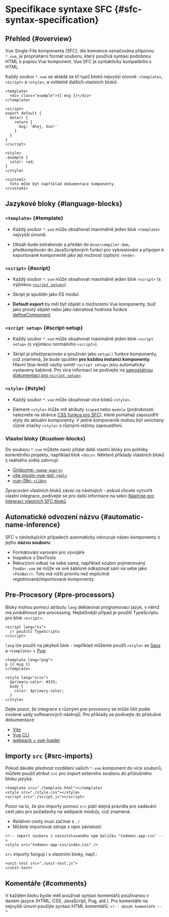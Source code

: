 # Specifikace syntaxe SFC {#sfc-syntax-specification}

## Přehled {#overview}

Vue Single-File komponenta (SFC), dle konvence označována příponou `*.vue`, je proprietární formát souboru, který používá syntaxi podobnou HTML k popisu Vue komponent. Vue SFC je syntakticky kompatibilní s HTML.

Každý soubor `*.vue` se skládá ze tří typů bloků nejvyšší úrovně: `<template>`, `<script>` a `<style>`, a volitelně dalších vlastních bloků:

```vue
<template>
  <div class="example">{{ msg }}</div>
</template>

<script>
export default {
  data() {
    return {
      msg: 'Ahoj, Vue!'
    }
  }
}
</script>

<style>
.example {
  color: red;
}
</style>

<custom1>
  Toto může být například dokumentace komponenty.
</custom1>
```

## Jazykové bloky {#language-blocks}

### `<template>` {#template}

- Každý soubor `*.vue` může obsahovat maximálně jeden blok `<template>` nejvyšší úrovně.

- Obsah bude extrahován a předán do `@vue/compiler-dom`, předkompilován do JavaScriptových funkcí pro vykreslování a připojen k exportované komponentě jako její možnost (option) `render`.

### `<script>` {#script}

- Každý soubor `*.vue` může obsahovat maximálně jeden blok `<script>` (s výjimkou [`<script setup>`](/api/sfc-script-setup)).

- Skript je spuštěn jako ES modul.

- **Default export** by měl být objekt s možnostmi Vue komponenty, buď jako prostý objekt nebo jako návratová hodnota funkce [defineComponent](/api/general#definecomponent).

### `<script setup>` {#script-setup}

- Každý soubor `*.vue` může obsahovat maximálně jeden blok `<script setup>` (s&nbsp;výjimkou normálního `<script>`).

- Skript je předzpracován a používán jako `setup()` funkce komponenty, což znamená, že bude spuštěn **pro každou instanci komponenty**. Hlavní (top-level) vazby uvnitř `<script setup>` jsou automaticky vystaveny šabloně. Pro více informací se podívejte na [samostatnou dokumentaci pro `<script setup>`](/api/sfc-script-setup).

### `<style>` {#style}

- Každý soubor `*.vue` může obsahovat více bloků `<style>`.

- Element `<style>` může mít atributy `scoped` nebo `module` (podrobnosti naleznete na stránce [CSS funkce pro SFC](/api/sfc-css-features)), které pomáhají zapouzdřit styly do aktuální komponenty. V jedné komponentě mohou být smíchány různé značky `<style>` s&nbsp;různými režimy zapouzdření.

### Vlastní bloky {#custom-blocks}

Do souboru `*.vue` můžete navíc přidat další vlastní bloky pro potřeby konkrétního projektu, například blok `<docs>`. Některé příklady vlastních bloků z reálného světa zahrnují:

- [Gridsome: `<page-query>`](https://gridsome.org/docs/querying-data/)
- [vite-plugin-vue-gql: `<gql>`](https://github.com/wheatjs/vite-plugin-vue-gql)
- [vue-i18n: `<i18n>`](https://github.com/intlify/bundle-tools/tree/main/packages/vite-plugin-vue-i18n#i18n-custom-block)

Zpracování vlastních bloků závisí na nástrojích - pokud chcete vytvořit vlastní integrace, podívejte se pro další informace na sekci [Nástroje pro integraci vlastních SFC bloků](/guide/scaling-up/tooling#sfc-custom-block-integrations).

## Automatické odvození názvu {#automatic-name-inference}

SFC v následujících případech automaticky odvozuje název komponenty z jejího **názvu souboru**:

- Formátování varování pro vývojáře
- Inspekce v DevTools
- Rekurzivní odkaz na sebe sama, například soubor pojmenovaný `FooBar.vue` se může ve své šabloně odkazovat sám na sebe jako `<FooBar/>`. Toto má nižší prioritu než explicitně registrované/importované komponenty.

## Pre-Procesory {#pre-processors}

Bloky mohou pomocí atributu `lang` deklarovat programovací jazyk, v němž má proběhnout pre-processing. Nejběžnější případ je použití TypeScriptu pro blok `<script>`:

```vue-html
<script lang="ts">
  // použití TypeScriptu
</script>
```

`lang` lze použít na jakýkoli blok - například můžeme použít `<style>` se [Sass](https://sass-lang.com/) a&nbsp;`<template>` + [Pug](https://pugjs.org/api/getting-started.html):

```vue-html
<template lang="pug">
p {{ msg }}
</template>

<style lang="scss">
  $primary-color: #333;
  body {
    color: $primary-color;
  }
</style>
```

Dejte pozor, že integrace s různými pre-procesory se může lišit podle zvolené sady softwarových nástrojů. Pro příklady se podívejte do příslušné dokumentace:

- [Vite](https://vitejs.dev/guide/features.html#css-pre-processors)
- [Vue CLI](https://cli.vuejs.org/guide/css.html#pre-processors)
- [webpack + vue-loader](https://vue-loader.vuejs.org/guide/pre-processors.html#using-pre-processors)

## Importy `src` {#src-imports}

Pokud dáváte přednost rozdělení vašich `*.vue` komponent do více souborů, můžete použít atribut `src` pro import externího souboru do příslušného bloku jazyka:

```vue
<template src="./template.html"></template>
<style src="./style.css"></style>
<script src="./script.js"></script>
```

Pozor na to, že pro importy pomocí `src` platí stejná pravidla pro zadávání cest jako pro požadavky na webpack moduly, což znamená:

- Relativní cesty musí začínat s `./`
- Můžete importovat zdroje z npm závislostí:

```vue
<!-- import souboru z nainstalovaného npm balíčku "todomvc-app-css" -->
<style src="todomvc-app-css/index.css" />
```

`src` importy fungují í s vlastními bloky, např.:

```vue
<unit-test src="./unit-test.js">
</unit-test>
```

## Komentáře {#comments}

V každém bloku byste měli používat syntaxi komentářů používanou v daném jazyce (HTML, CSS, JavaScript, Pug, atd.). Pro komentáře na nejvyšší úrovni použijte syntaxi HTML komentářů: `<!-- obsah komentáře -->`
